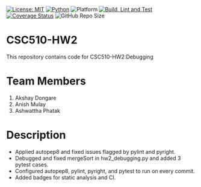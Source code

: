 [![License: MIT](https://img.shields.io/badge/License-MIT-brightgreen.svg)](https://opensource.org/licenses/MIT)
[![Python](https://img.shields.io/badge/Python-3.13%2C%203.12-blue.svg)](https://www.python.org)
![Platform](https://img.shields.io/badge/Platform-Linux%2C%20Windows-blue)
[![Build, Lint and Test](https://github.com/AMAPAD/CSC-510-HW2/actions/workflows/pytest_workflow_hw2_csc510.yml/badge.svg?branch=main)](https://github.com/AMAPAD/CSC-510-HW2/actions/workflows/pytest_workflow_hw2_csc510.yml)
[![Coverage Status](https://coveralls.io/repos/github/AMAPAD/CSC-510-HW2/badge.svg?branch=main)](https://coveralls.io/github/AMAPAD/CSC-510-HW2?branch=main)
![GitHub Repo Size](https://img.shields.io/github/repo-size/AMAPAD/CSC-510-HW2)

# CSC510-HW2
This repository contains code for CSC510-HW2:Debugging
# Team Members
1. Akshay Dongare
2. Anish Mulay
3. Ashwattha Phatak

# Description
* Applied autopep8 and fixed issues flagged by pylint and pyright.
* Debugged and fixed mergeSort in hw2_debugging.py and added 3 pytest cases.
* Configured autopep8, pylint, pyright, and pytest to run on every commit.
* Added badges for static analysis and CI.
